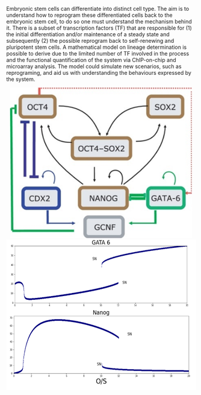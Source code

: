 Embryonic stem cells can differentiate into distinct cell type. The aim is to understand how to reprogram these differentiated cells back to the embryonic stem cell, to do so one must understand the mechanism behind it. There is a subset of transcription factors (TF) that are responsible for (1) the initial differentiation and/or maintenance of a steady state and subsequently (2) the possible reprogram back to self-renewing and pluripotent stem cells. A mathematical model on lineage determination is possible to derive due to the limited number of TF involved in the process and the functional quantification of the system via ChIP-on-chip and microarray analysis. The model could simulate new scenarios, such as reprograming, and aid us with understanding the behaviours expressed by the system.


<p align="center">
  <img src="Images/Transcriptional factor interactions.png" height="400"/ >
  <img src="Images/Steady state model of Nanog and Gata 6.png" height="400"/ >


  </p>
